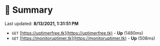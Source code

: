 # 📖 Summary
Last updated: **8/13/2021, 1:31:51 PM**

- `GET` [https://uptimerfree.tk](https://uptimerfree.tk) - **Up** (1480ms)
- `GET` [https://monitoruptimer.tk](https://monitoruptimer.tk) - **Up** (508ms)
